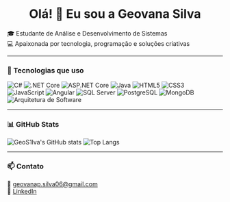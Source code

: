 <h1 align="center">Olá! 👋 Eu sou a Geovana Silva</h1>

🎓 Estudante de Análise e Desenvolvimento de Sistemas  
💻 Apaixonada por tecnologia, programação e soluções criativas  

---

### 🚀 Tecnologias que uso

![C#](https://img.shields.io/badge/C%23-239120?style=for-the-badge&logo=c-sharp&logoColor=white)
![.NET Core](https://img.shields.io/badge/.NET_Core-512BD4?style=for-the-badge&logo=dotnet&logoColor=white)
![ASP.NET Core](https://img.shields.io/badge/ASP.NET_Core-512BD4?style=for-the-badge&logo=dotnet&logoColor=white)
![Java](https://img.shields.io/badge/Java-ED8B00?style=for-the-badge&logo=java&logoColor=white)
![HTML5](https://img.shields.io/badge/HTML5-E34F26?style=for-the-badge&logo=html5&logoColor=white)
![CSS3](https://img.shields.io/badge/CSS3-1572B6?style=for-the-badge&logo=css3&logoColor=white)
![JavaScript](https://img.shields.io/badge/JavaScript-F7DF1E?style=for-the-badge&logo=javascript&logoColor=black)
![Angular](https://img.shields.io/badge/Angular-DD0031?style=for-the-badge&logo=angular&logoColor=white)
![SQL Server](https://img.shields.io/badge/SQL%20Server-CC2927?style=for-the-badge&logo=microsoftsqlserver&logoColor=white)
![PostgreSQL](https://img.shields.io/badge/PostgreSQL-4169E1?style=for-the-badge&logo=postgresql&logoColor=white)
![MongoDB](https://img.shields.io/badge/MongoDB-47A248?style=for-the-badge&logo=mongodb&logoColor=white)
![Arquitetura de Software](https://img.shields.io/badge/Arquitetura--de--Software-000000?style=for-the-badge&logo=code&logoColor=white)

---

### 📊 GitHub Stats

![GeoS1lva's GitHub stats](https://github-readme-stats.vercel.app/api?username=GeoS1lva&show_icons=true&theme=tokyonight)
![Top Langs](https://github-readme-stats.vercel.app/api/top-langs/?username=GeoS1lva&layout=compact&theme=tokyonight)

---

### 📫 Contato

📧 geovanap.silva06@gmail.com  
🔗 [LinkedIn](https://www.linkedin.com/in/geovana-paula-da-silva-72aa30234/)

